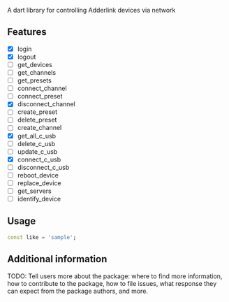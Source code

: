 A dart library for controlling Adderlink devices via network 

## Features

- [x] login
- [x] logout
- [ ] get_devices
- [ ] get_channels
- [ ] get_presets
- [ ] connect_channel
- [ ] connect_preset
- [x] disconnect_channel
- [ ] create_preset
- [ ] delete_preset
- [ ] create_channel
- [x] get_all_c_usb
- [ ] delete_c_usb
- [ ] update_c_usb
- [x] connect_c_usb
- [ ] disconnect_c_usb
- [ ] reboot_device
- [ ] replace_device
- [ ] get_servers
- [ ] identify_device

## Usage

```dart
const like = 'sample';
```

## Additional information

TODO: Tell users more about the package: where to find more information, how to 
contribute to the package, how to file issues, what response they can expect 
from the package authors, and more.
